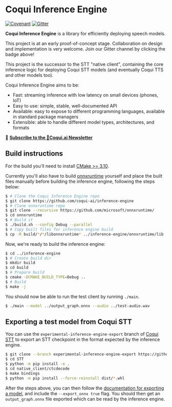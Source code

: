 # Coqui Inference Engine

[![Covenant](https://camo.githubusercontent.com/7d620efaa3eac1c5b060ece5d6aacfcc8b81a74a04d05cd0398689c01c4463bb/68747470733a2f2f696d672e736869656c64732e696f2f62616467652f436f6e7472696275746f72253230436f76656e616e742d76322e3025323061646f707465642d6666363962342e737667)](CODE_OF_CONDUCT.md)
[![Gitter](https://badges.gitter.im/coqui-ai/inference-engine.svg)](https://gitter.im/coqui-ai/inference-engine?utm_source=badge&utm_medium=badge&utm_campaign=pr-badge)

**Coqui Inference Engine** is a library for efficiently deploying speech models.

This project is at an early proof-of-concept stage. Collaboration on design and implementation is very welcome. Join our Gitter channel by clicking the badge above!

This project is the successor to the STT "native client", containing the core inference logic for deploying Coqui STT models (and eventually Coqui TTS and other models too).

Coqui Inference Engine aims to be:

- Fast: streaming inference with low latency on small devices (phones, IoT)
- Easy to use: simple, stable, well-documented API
- Available: easy to expose to different programming languages, available in standard package managers
- Extensible: able to handle different model types, architectures, and formats

📰 [**Subscribe to the 🐸Coqui.ai Newsletter**](https://coqui.ai/?subscription=true)

## Build instructions

For the build you'll need to install [CMake >= 3.10](https://cmake.org/).

Currently you'll also have to build [onnxruntime](https://onnxruntime.ai) yourself and place the built files manually before building the inference engine, following the steps below:

```bash
$ # Clone the Coqui Inference Engine repo
$ git clone https://github.com/coqui-ai/inference-engine
$ # Clone onnxruntime repo
$ git clone --recursive https://github.com/microsoft/onnxruntime/
$ cd onnxruntime
$ # Build it
$ ./build.sh --config Debug --parallel
$ # Copy built files for inference engine build
$ cp -R build/*/*/libonnxruntime* ../inference-engine/onnxruntime/lib
```

Now, we're ready to build the inference engine:

```bash
$ cd ../inference-engine
$ # Create build dir
$ mkdir build
$ cd build
$ # Prepare build
$ cmake -DCMAKE_BUILD_TYPE=Debug ..
$ # Build
$ make -j
```

You should now be able to run the test client by running `./main`.

```bash
$ ./main --model ../output_graph.onnx --audio ../test-audio.wav
```

## Exporting a test model from Coqui STT

You can use the `experimental-inference-engine-export` branch of [Coqui STT](https://github.com/coqui-ai/STT) to export an STT checkpoint in the format expected by the inference engine.

```bash
$ git clone --branch experimental-inference-engine-export https://github.com/coqui-ai/STT
$ cd STT
$ python -m pip install -e .
$ cd native_client/ctcdecode
$ make bindings
$ python -m pip install --force-reinstall dist/*.whl
```

After the steps above, you can then follow the [documentation for exporting a model](https://stt.readthedocs.io/en/latest/EXPORTING_MODELS.html#exporting-checkpoints), and include the `--export_onnx true` flag. You should then get an `output_graph.onnx` file exported which can be read by the inference engine.
